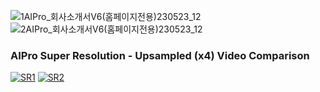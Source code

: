 
![1AIPro_회사소개서V6(홈페이지전용)230523_12](https://github.com/CheaeunLee/Test/assets/127072960/ab55f395-2746-4cd2-89aa-54f8a918b92d) ![2AIPro_회사소개서V6(홈페이지전용)230523_12](https://github.com/CheaeunLee/Test/assets/127072960/e79f9285-e170-40a3-8e77-8cdd1ef63a56)


### **AIPro Super Resolution - Upsampled (x4) Video Comparison**
[![SR1](https://img.youtube.com/vi/nNWG7DGQrYs/maxresdefault.jpg)](https://youtu.be/nNWG7DGQrYs) [![SR2](https://img.youtube.com/vi/Q6KqRZ9lyes/maxresdefault.jpg)](https://youtu.be/Q6KqRZ9lyes)





